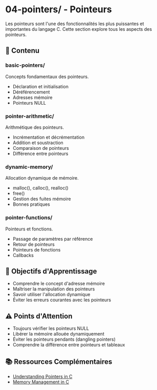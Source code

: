 # 04-pointers/ - Pointeurs

Les pointeurs sont l'une des fonctionnalités les plus puissantes et importantes du langage C. Cette section explore tous les aspects des pointeurs.

## 📁 Contenu

### basic-pointers/
Concepts fondamentaux des pointeurs.
- Déclaration et initialisation
- Déréférencement
- Adresses mémoire
- Pointeurs NULL

### pointer-arithmetic/
Arithmétique des pointeurs.
- Incrémentation et décrémentation
- Addition et soustraction
- Comparaison de pointeurs
- Différence entre pointeurs

### dynamic-memory/
Allocation dynamique de mémoire.
- malloc(), calloc(), realloc()
- free()
- Gestion des fuites mémoire
- Bonnes pratiques

### pointer-functions/
Pointeurs et fonctions.
- Passage de paramètres par référence
- Retour de pointeurs
- Pointeurs de fonctions
- Callbacks

## 🎯 Objectifs d'Apprentissage

- Comprendre le concept d'adresse mémoire
- Maîtriser la manipulation des pointeurs
- Savoir utiliser l'allocation dynamique
- Éviter les erreurs courantes avec les pointeurs

## ⚠️ Points d'Attention

- Toujours vérifier les pointeurs NULL
- Libérer la mémoire allouée dynamiquement
- Éviter les pointeurs pendants (dangling pointers)
- Comprendre la différence entre pointeurs et tableaux

## 📚 Ressources Complémentaires

- [Understanding Pointers in C](https://www.geeksforgeeks.org/pointers-in-c/)
- [Memory Management in C](https://www.tutorialspoint.com/cprogramming/c_memory_management.htm)
